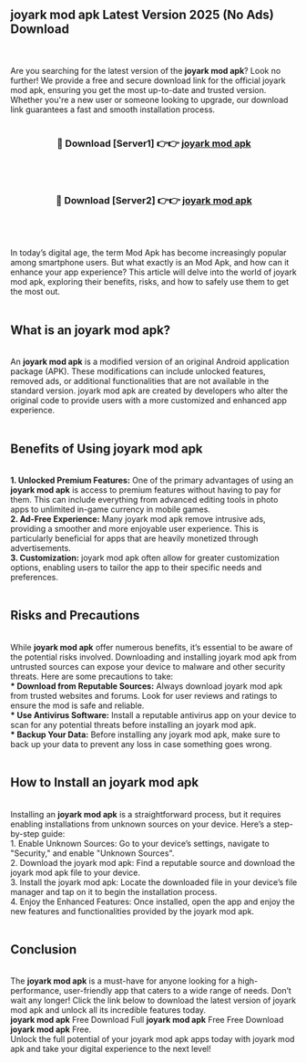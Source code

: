 ## joyark mod apk Latest Version 2025 (No Ads) Download
<br><br>
Are you searching for the latest version of the <strong>joyark mod apk</strong>? Look no further! We provide a free and secure download link for the official joyark mod apk, ensuring you get the most up-to-date and trusted version. Whether you're a new user or someone looking to upgrade, our download link guarantees a fast and smooth installation process.
<br>
<br>
<div align="center">
<h3>🔴 Download [Server1] 👉👉 <a href="https://modyolo.store/joyark_mod_apk">joyark mod apk</a></h3><br>
<br>
<h3>🔴 Download [Server2] 👉👉 <a href="https://modyolo.store/joyark_mod_apk">joyark mod apk</a></h3><br>
</div>
<br>
<br>
In today’s digital age, the term Mod Apk has become increasingly popular among smartphone users. But what exactly is an Mod Apk, and how can it enhance your app experience? This article will delve into the world of joyark mod apk, exploring their benefits, risks, and how to safely use them to get the most out.
<br>
<br>
<h2>What is an joyark mod apk?</h2>
<br>
An <strong>joyark mod apk</strong> is a modified version of an original Android application package (APK). These modifications can include unlocked features, removed ads, or additional functionalities that are not available in the standard version. joyark mod apk are created by developers who alter the original code to provide users with a more customized and enhanced app experience.
<br>
<br>
<h2>Benefits of Using joyark mod apk</h2>
<br>
<strong> 1. Unlocked Premium Features:</strong> One of the primary advantages of using an <strong>joyark mod apk</strong> is access to premium features without having to pay for them. This can include everything from advanced editing tools in photo apps to unlimited in-game currency in mobile games.
<br>
<strong> 2. Ad-Free Experience:</strong> Many joyark mod apk remove intrusive ads, providing a smoother and more enjoyable user experience. This is particularly beneficial for apps that are heavily monetized through advertisements.
<br>
<strong> 3. Customization:</strong> joyark mod apk often allow for greater customization options, enabling users to tailor the app to their specific needs and preferences.
<br>
<br>
<h2>Risks and Precautions</h2>
<br>
While <strong>joyark mod apk</strong> offer numerous benefits, it’s essential to be aware of the potential risks involved. Downloading and installing joyark mod apk from untrusted sources can expose your device to malware and other security threats. Here are some precautions to take:
<br>
<strong> * Download from Reputable Sources:</strong> Always download joyark mod apk from trusted websites and forums. Look for user reviews and ratings to ensure the mod is safe and reliable.
<br>
<strong> * Use Antivirus Software:</strong> Install a reputable antivirus app on your device to scan for any potential threats before installing an joyark mod apk.
<br>
<strong> * Backup Your Data:</strong> Before installing any joyark mod apk, make sure to back up your data to prevent any loss in case something goes wrong.
<br>
<br>
<h2>How to Install an joyark mod apk</h2>
<br>
Installing an <strong>joyark mod apk</strong> is a straightforward process, but it requires enabling installations from unknown sources on your device. Here’s a step-by-step guide:
<br>
 1. Enable Unknown Sources: Go to your device’s settings, navigate to "Security," and enable "Unknown Sources".
<br>
 2. Download the joyark mod apk: Find a reputable source and download the joyark mod apk file to your device.
<br>
 3. Install the joyark mod apk: Locate the downloaded file in your device’s file manager and tap on it to begin the installation process.
<br>
 4. Enjoy the Enhanced Features: Once installed, open the app and enjoy the new features and functionalities provided by the joyark mod apk.
<br>
<br>
<h2><strong>Conclusion</strong></h2>
<br>
The <strong>joyark mod apk</strong> is a must-have for anyone looking for a high-performance, user-friendly app that caters to a wide range of needs. Don’t wait any longer! Click the link below to download the latest version of joyark mod apk and unlock all its incredible features today.
<br>
<strong>joyark mod apk</strong> Free Download Full <strong>joyark mod apk</strong> Free Free Download <strong>joyark mod apk</strong> Free.
<br>
Unlock the full potential of your joyark mod apk apps today with joyark mod apk and take your digital experience to the next level!

